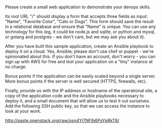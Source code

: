Please create a small web application to demonstrate your devops skills.

Its root URL "/" should display a form that accepts three fields as input: "Name", "Favorite Color", "Cats or Dogs". This form should save the result in a relational database and ensure that "Name" is unique. You can use any technology for this (eg, it could be node.js and sqlite, or python and mysql, or golang and postgres - we don't care, but we may ask you about it).

After you have built this sample application, create an Ansible playbook to deploy it on a cloud. Yes, Ansible; please don't use chef or puppet - we're opinionated about this. If you don't have an account, don't worry - you can sign up with AWS for free and test your application on a "tiny" instance at no charge.

Bonus points if the application can be easily scaled beyond a single server. More bonus points if the server is well secured (HTTPS, firewalls, etc).

Finally, provide us with the IP address or hostname of the operational site, a copy of the application code and the Ansible playbooks necessary to deploy it, and a small document that will allow us to test it out ourselves. Add the following SSH public key, so that we can access the instance to look at your work.


http://paste.openstack.org/raw/osn4Yi7NFIb6PsYpRkT8/
